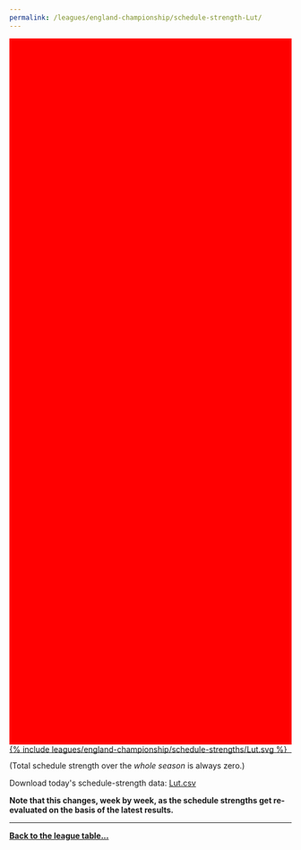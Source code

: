 ```yaml
---
permalink: /leagues/england-championship/schedule-strength-Lut/
---
```


<style>
.svg-wrap {
    background-color:red;
    height:0;
    padding-top:250%; /* 350px/550px */
    position: relative;
}

svg {
    background-color: white;
    height: 100%;
    display:block;
    width: 100%;
    position: absolute;
    top:0;
    left:0;
}
</style>


<div class="svg-wrap">
{% include leagues/england-championship/schedule-strengths/Lut.svg %}
</div>

-----

(Total schedule strength over the *whole season* is always zero.)


Download today's schedule-strength data: [Lut.csv](/assets/leagues/england-championship/2022/schedule-strengths/Lut.csv)

**Note that this changes, week by week, as the schedule strengths get re-evaluated on the
basis of the latest results.**

-----

[**Back to the league table...**](/leagues/england-championship)


